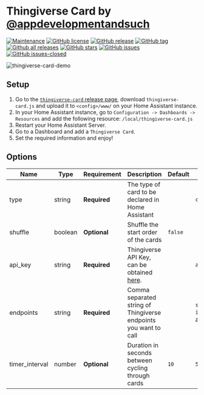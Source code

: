 # Thingiverse Card by [@appdevelopmentandsuch](https://www.github.com/appdevelopmentandsuch)

[![Maintenance](https://img.shields.io/badge/Maintained%3F-yes-green.svg)](https://GitHub.com/appdevelopmentandsuch/thingiverse-card/graphs/commit-activity)
[![GitHub license](https://img.shields.io/github/license/appdevelopmentandsuch/thingiverse-card.svg)](https://github.com/appdevelopmentandsuch/thingiverse-card/blob/main/LICENSE)
[![GitHub release](https://img.shields.io/github/release/appdevelopmentandsuch/thingiverse-card.svg)](https://GitHub.com/appdevelopmentandsuch/thingiverse-card/releases/)
[![GitHub tag](https://img.shields.io/github/tag/appdevelopmentandsuch/thingiverse-card.svg)](https://GitHub.com/appdevelopmentandsuch/thingiverse-card/tags/)
[![Github all releases](https://img.shields.io/github/downloads/appdevelopmentandsuch/thingiverse-card/total.svg)](https://GitHub.com/appdevelopmentandsuch/thingiverse-card/releases/)
[![GitHub stars](https://img.shields.io/github/stars/appdevelopmentandsuch/thingiverse-card.svg?style=social&label=Star&maxAge=2592000)](https://GitHub.com/appdevelopmentandsuch/thingiverse-card/stargazers/)
[![GitHub issues](https://img.shields.io/github/issues/appdevelopmentandsuch/thingiverse-card.svg)](https://GitHub.com/appdevelopmentandsuch/thingiverse-card/issues/)
[![GitHub issues-closed](https://img.shields.io/github/issues-closed/appdevelopmentandsuch/thingiverse-card.svg)](https://GitHub.com/appdevelopmentandsuch/thingiverse-card/issues?q=is%3Aissue+is%3Aclosed)

![thingiverse-card-demo](https://user-images.githubusercontent.com/73759882/164341651-66160d60-0567-4baf-8722-dc60d423d350.gif)

## Setup

1. Go to the [`thingiverse-card` release page](https://github.com/appdevelopmentandsuch/thingiverse-card/releases), download `thingiverse-card.js` and upload it to `<config>/www/` on your Home Assistant instance.
2. In your Home Assistant instance, go to `Configuration -> Dashboards -> Resources` and add the following resource: `/local/thingiverse-card.js`
3. Restart your Home Assistant Server.
4. Go to a Dashboard and add a `Thingiverse Card`.
5. Set the required information and enjoy!

## Options

| Name           | Type    | Requirement  | Description                                                                                                                                                                                                          | Default | Example                                                                              |
| -------------- | ------- | ------------ | -------------------------------------------------------------------------------------------------------------------------------------------------------------------------------------------------------------------- | ------- | ------------------------------------------------------------------------------------ |
| type           | string  | **Required** | The type of card to be declared in Home Assistant                                                                                                                                                                    |         | `custom:thingiverse-card`                                                            |
| shuffle        | boolean | **Optional** | Shuffle the start order of the cards                                                                                                                                                                                 | `false` |                                                                                      |
| api_key        | string  | **Required** | Thingiverse API Key, can be obtained [here](https://www.thingiverse.com/login/YToyOntzOjQ6InR5cGUiO3M6ODoicmVkaXJlY3QiO3M6NDoiZGF0YSI7czo0NjoiaHR0cHM6Ly93d3cudGhpbmdpdmVyc2UuY29tL2RldmVsb3BlcnMvbXktYXBwcyI7fQ==). |         | `abcdefghijk1234567890lmnopqrstuvw`                                                  |
| endpoints      | string  | **Required** | Comma separated string of Thingiverse endpoints you want to call                                                                                                                                                     |         | `search?sort=popular,search?is_featured=1`, i.e. Display popular and featured things |
| timer_interval | number  | **Optional** | Duration in seconds between cycling through cards                                                                                                                                                                    | `10`    | `5`                                                                                  |
